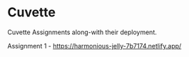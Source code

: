 # Cuvette
Cuvette Assignments along-with their deployment.

Assignment 1  - https://harmonious-jelly-7b7174.netlify.app/
